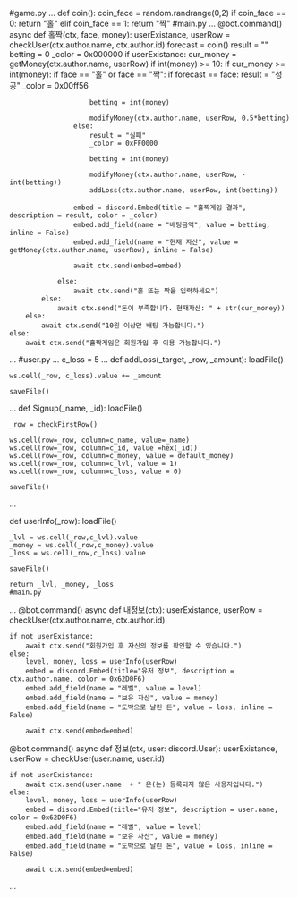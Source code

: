 #game.py
...
def coin():
    coin_face = random.randrange(0,2)
    if coin_face == 0:
        return "홀"
    elif coin_face == 1:
        return "짝"
#main.py
...
@bot.command()
async def 홀짝(ctx, face, money):
    userExistance, userRow = checkUser(ctx.author.name, ctx.author.id)
    forecast = coin()
    result = ""
    betting = 0
    _color = 0x000000
    if userExistance:
        cur_money = getMoney(ctx.author.name, userRow)
        if int(money) >= 10:
            if cur_money >= int(money):
                if face == "홀" or face == "짝":
                    if forecast == face:
                        result = "성공"
                        _color = 0x00ff56

                        betting = int(money)

                        modifyMoney(ctx.author.name, userRow, 0.5*betting)
                    else:
                        result = "실패"
                        _color = 0xFF0000

                        betting = int(money)
                        
                        modifyMoney(ctx.author.name, userRow, -int(betting))
                        addLoss(ctx.author.name, userRow, int(betting))

                    embed = discord.Embed(title = "홀짝게임 결과", description = result, color = _color)
                    embed.add_field(name = "배팅금액", value = betting, inline = False)
                    embed.add_field(name = "현재 자산", value = getMoney(ctx.author.name, userRow), inline = False)

                    await ctx.send(embed=embed)

                else:
                    await ctx.send("홀 또는 짝을 입력하세요")
            else:
                await ctx.send("돈이 부족합니다. 현재자산: " + str(cur_money))
        else:
            await ctx.send("10원 이상만 배팅 가능합니다.")
    else:
        await ctx.send("홀짝게임은 회원가입 후 이용 가능합니다.")
...
#user.py
...
c_loss = 5
...
def addLoss(_target, _row, _amount):
    loadFile()
    
    ws.cell(_row, c_loss).value += _amount

    saveFile()
...
def Signup(_name, _id):
    loadFile()

    _row = checkFirstRow()

    ws.cell(row=_row, column=c_name, value=_name)
    ws.cell(row=_row, column=c_id, value =hex(_id))
    ws.cell(row=_row, column=c_money, value = default_money)
    ws.cell(row=_row, column=c_lvl, value = 1)
    ws.cell(row=_row, column=c_loss, value = 0)

    saveFile()
...

def userInfo(_row):
    loadFile()

    _lvl = ws.cell(_row,c_lvl).value
    _money = ws.cell(_row,c_money).value
    _loss = ws.cell(_row,c_loss).value

    saveFile()

    return _lvl, _money, _loss
    #main.py
...
@bot.command()
async def 내정보(ctx):
    userExistance, userRow = checkUser(ctx.author.name, ctx.author.id)

    if not userExistance:
        await ctx.send("회원가입 후 자신의 정보를 확인할 수 있습니다.")
    else:
        level, money, loss = userInfo(userRow)
        embed = discord.Embed(title="유저 정보", description = ctx.author.name, color = 0x62D0F6)
        embed.add_field(name = "레벨", value = level)
        embed.add_field(name = "보유 자산", value = money)
        embed.add_field(name = "도박으로 날린 돈", value = loss, inline = False)

        await ctx.send(embed=embed)

@bot.command()
async def 정보(ctx, user: discord.User):
    userExistance, userRow = checkUser(user.name, user.id)

    if not userExistance:
        await ctx.send(user.name  + " 은(는) 등록되지 않은 사용자입니다.")
    else:
        level, money, loss = userInfo(userRow)
        embed = discord.Embed(title="유저 정보", description = user.name, color = 0x62D0F6)
        embed.add_field(name = "레벨", value = level)
        embed.add_field(name = "보유 자산", value = money)
        embed.add_field(name = "도박으로 날린 돈", value = loss, inline = False)

        await ctx.send(embed=embed)

...
